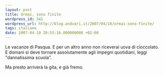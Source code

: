 ```yaml
---
layout: post
title: Ormai, sono finite
wordpress_id: 341
wordpress_url: http://blog.andvari.it/2007/04/10/ormai-sono-finite/
tags: italiano
date: 2007-04-10 20:53:16.000000000 +02:00
---
```

Le vacanze di Pasqua. E per un altro anno non riceverai uova di cioccolato. E domani si deve tornare assolutamente agli impegni quotidiani, leggi "dannatissima scuola".

Ma presto arriverà la gita, e già fremo.
